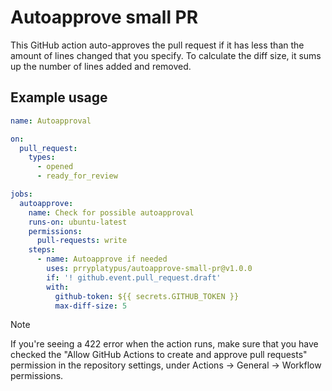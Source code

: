 # Autoapprove small PR

This GitHub action auto-approves the pull request if it has less than the amount of lines changed that you specify. To calculate the diff size, it sums up the number of lines added and removed.

## Example usage

```yaml
name: Autoapproval

on:
  pull_request:
    types:
      - opened
      - ready_for_review

jobs:
  autoapprove:
    name: Check for possible autoapproval
    runs-on: ubuntu-latest
    permissions:
      pull-requests: write
    steps:
      - name: Autoapprove if needed
        uses: prryplatypus/autoapprove-small-pr@v1.0.0
        if: '! github.event.pull_request.draft'
        with:
          github-token: ${{ secrets.GITHUB_TOKEN }}
          max-diff-size: 5
```


> [!NOTE]
> If you're seeing a 422 error when the action runs, make sure that you have checked the "Allow GitHub Actions to create and approve pull requests" permission in the repository settings, under Actions -> General -> Workflow permissions.
